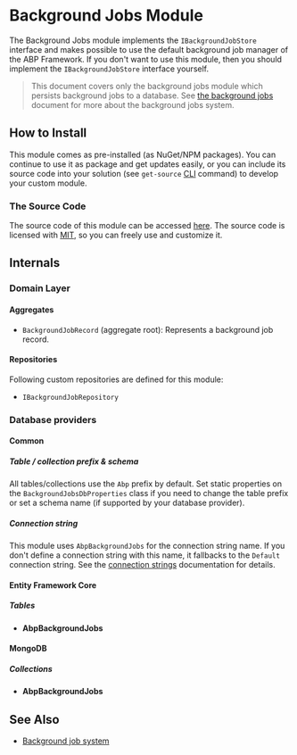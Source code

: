 # Background Jobs Module

The Background Jobs module implements the `IBackgroundJobStore` interface and makes possible to use the default background job manager of the ABP Framework. If you don't want to use this module, then you should implement the `IBackgroundJobStore` interface yourself.

> This document covers only the background jobs module which persists background jobs to a database. See [the background jobs](../Background-Jobs.md) document for more about the background jobs system.

## How to Install

This module comes as pre-installed (as NuGet/NPM packages). You can continue to use it as package and get updates easily, or you can include its source code into your solution (see `get-source` [CLI](../CLI.md) command) to develop your custom module.

### The Source Code

The source code of this module can be accessed [here](https://github.com/abpframework/abp/tree/dev/modules/background-jobs). The source code is licensed with [MIT](https://choosealicense.com/licenses/mit/), so you can freely use and customize it.

## Internals

### Domain Layer

#### Aggregates

- `BackgroundJobRecord` (aggregate root): Represents a background job record.

#### Repositories

Following custom repositories are defined for this module:

- `IBackgroundJobRepository`

### Database providers

#### Common

##### Table / collection prefix & schema

All tables/collections use the `Abp` prefix by default. Set static properties on the `BackgroundJobsDbProperties` class if you need to change the table prefix or set a schema name (if supported by your database provider).

##### Connection string

This module uses `AbpBackgroundJobs` for the connection string name. If you don't define a connection string with this name, it fallbacks to the `Default` connection string. See the [connection strings](https://docs.abp.io/en/abp/latest/Connection-Strings) documentation for details.

#### Entity Framework Core

##### Tables

- **AbpBackgroundJobs**

#### MongoDB

##### Collections

- **AbpBackgroundJobs**

## See Also

* [Background job system](../Background-Jobs.md)